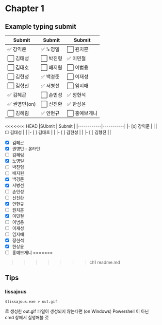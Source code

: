# Chapter 1 

## Example typing submit

|Submit|Submit|Submit|
| ----- | ----- | ----- |
|✅ 강익준     |✅ 노영일 |⬜️ 원치훈     |
|⬜️ 김태성     |⬜️ 박진형 |✅ 이민철     |
|⬜️ 김태호     |⬜️ 배지원 |⬜️ 이범용     |
|⬜️ 김현성     |✅ 백경준 |⬜️ 이재성     |
|⬜️ 김형진     |✅ 서병선 |⬜️ 임지애     |
|✅ 김혜곤     |⬜️ 손민성 |✅ 정현석     |
|✅ 권영민(on) |⬜️ 신진환 |✅ 한상윤     |
|⬜️ 김혜림     |✅ 안현규 |⬜️ 홍예브게니  |

<<<<<<< HEAD
|SUbmit      | Submit    |
|------------|-----------|
|- [x] 강익준 | |
|&#9744; 김태성 | |
|- [ ] 김태호 | |
|- [ ] 김현성 | |
|- [ ] 김형진 | |


- [x] 김혜곤
- [x] 권영민 - 온라인
- [ ] 김혜림
- [x] 노영일
- [ ] 박진형
- [ ] 배지원
- [x] 백경준
- [x] 서병선
- [ ] 손민성
- [ ] 신진환
- [x] 안현규
- [ ] 원치훈
- [x] 이민철
- [ ] 이범용
- [ ] 이재성
- [ ] 임지애
- [x] 정현석
- [x] 한상윤
- [ ] 홍예브게니
=======
>>>>>>> ch1 readme.md

## Tips


### lissajous
```
$lissajous.exe > out.gif 
```

로 생성한 out.gif 파일이 생성되지 않는다면 (on Windows)
Powershell 이 아닌 cmd 창에서 실행해볼 것
